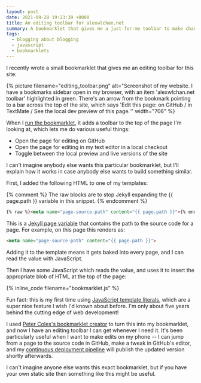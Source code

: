 ```yaml
---
layout: post
date: 2021-09-28 19:23:39 +0000
title: An editing toolbar for alexwlchan.net
summary: A bookmarklet that gives me a just-for-me toolbar to make changes to this site.
tags:
  - blogging about blogging
  - javascript
  - bookmarklets
---
```


I recently wrote a small bookmarklet that gives me an editing toolbar for this site:

{%
  picture
  filename="editing_toolbar.png"
  alt="Screenshot of my website. I have a bookmarks sidebar open in my browser, with an item 'alexwlchan.net toolbar' highlighted in green. There's an arrow from the bookmark pointing to a bar across the top of the site, which says 'Edit this page: on GitHub / in TextMate / See the local dev preview of this page.'"
  width="706"
%}

When I <a href="javascript:(function()%7Bvar%20sourcePath%20%3D%20document.querySelector(%22meta%5Bname%3Dpage-source-path%5D%22).attributes%5B%22content%22%5D.value%3Bif%20(document.location.href.startsWith(%22https%3A%2F%2Falexwlchan.net%2F%22))%20%7Bvar%20altEnvironment%20%3D%20%22local%20dev%20preview%22%3Bvar%20altUrl%20%3D%20document.location.href.replace(%22https%3A%2F%2Falexwlchan.net%2F%22%2C%20%22http%3A%2F%2Flocalhost%3A5757%2F%22)%3B%7D%20else%20%7Bvar%20altEnvironment%20%3D%20%22live%20version%22%3Bvar%20altUrl%20%3D%20document.location.href.replace(%22http%3A%2F%2Flocalhost%3A5757%2F%22%2C%20%22https%3A%2F%2Falexwlchan.net%2F%22)%3B%7D%2F*%20See%20https%3A%2F%2Fstackoverflow.com%2Fq%2F9038625%2F1558022%20*%2Fvar%20iOS%20%3D%20%5B'iPad%20Simulator'%2C'iPhone%20Simulator'%2C'iPod%20Simulator'%2C'iPad'%2C'iPhone'%2C'iPod'%5D.includes(navigator.platform)%20%7C%7C%20(navigator.userAgent.includes(%22Mac%22)%20%26%26%20%22ontouchend%22%20in%20document)%3Bif%20(iOS)%20%7Bdocument.querySelector(%22body%22).innerHTML%20%3D%20%60%3Carticle%20style%3D%22padding-bottom%3A%208px%3B%20padding-top%3A%208px%3B%22%3EEdit%20this%20page%3A%26nbsp%3B%3Cul%20class%3D%22dot_list%22%20style%3D%22display%3A%20inline-block%3B%20margin%3A%200%3B%22%3E%3Cli%3E%3Ca%20href%3D%22https%3A%2F%2Fgithub.com%2Falexwlchan%2Falexwlchan.net%2Fblob%2Flive%2Fsrc%2F%24%7BsourcePath%7D%22%3Eon%20GitHub%3C%2Fa%3E%3C%2Fli%3E%3C%2Ful%3E%3C%2Farticle%3E%60%20%2B%20document.querySelector(%22body%22).innerHTML%3B%7D%20else%20%7Bdocument.querySelector(%22body%22).innerHTML%20%3D%20%60%3Carticle%20style%3D%22padding-bottom%3A%208px%3B%20padding-top%3A%208px%3B%22%3EEdit%20this%20page%3A%26nbsp%3B%3Cul%20class%3D%22dot_list%22%20style%3D%22display%3A%20inline-block%3B%20margin%3A%200%3B%22%3E%3Cli%3E%3Ca%20href%3D%22https%3A%2F%2Fgithub.com%2Falexwlchan%2Falexwlchan.net%2Fblob%2Flive%2Fsrc%2F%24%7BsourcePath%7D%22%3Eon%20GitHub%3C%2Fa%3E%3C%2Fli%3E%3Cli%3E%3Ca%20href%3D%22txmt%3A%2F%2Fopen%3Furl%3Dfile%3A%2F%2F~%2Frepos%2Falexwlchan.net%2Fsrc%2F%24%7BsourcePath%7D%22%3Ein%20TextMate%3C%2Fa%3E%3C%2Fli%3E%3C%2Ful%3E%26nbsp%3B%2F%26nbsp%3BSee%20the%20%3Ca%20href%3D%22%24%7BaltUrl%7D%22%3E%24%7BaltEnvironment%7D%3C%2Fa%3E%20of%20this%20page%3C%2Farticle%3E%60%20%2B%20document.querySelector(%22body%22).innerHTML%3B%7D%7D)()">run the bookmarklet</a>, it adds a toolbar to the top of the page I'm looking at, which lets me do various useful things:

*   Open the page for editing on GitHub
*   Open the page for editing in my text editor in a local checkout
*   Toggle between the local preview and live versions of the site

I can't imagine anybody else wants this particular bookmarklet, but I'll explain how it works in case anybody else wants to build something similar.

First, I added the following HTML to one of my templates:

{% comment %}
The raw blocks are to stop Jekyll expanding the {{ page.path }} variable in this snippet.
{% endcomment %}

```html
{% raw %}<meta name="page-source-path" content="{{ page.path }}">{% endraw %}
```

This is a <a href="https://jekyllrb.com/docs/variables/#page-variables">Jekyll page variable</a> that contains the path to the source code for a page.
For example, on this page this renders as:

```html
<meta name="page-source-path" content="{{ page.path }}">
```

Adding it to the template means it gets baked into every page, and I can read the value with JavaScript.

Then I have some JavaScript which reads the value, and uses it to insert the appropriate blob of HTML at the top of the page:

{% inline_code filename="bookmarklet.js" %}

Fun fact: this is my first time using [JavaScript template literals](https://developer.mozilla.org/en-US/docs/Web/JavaScript/Reference/Template_literals), which are a super nice feature I wish I'd known about before.
I'm only about five years behind the cutting edge of web development!

I used [Peter Coles's bookmarklet creator](https://mrcoles.com/bookmarklet/) to turn this into my bookmarklet, and now I have an editing toolbar I can get whenever I need it.
It's been particularly useful when I want to make edits on my phone -- I can jump from a page to the source code in GitHub, make a tweak in GitHub's editor, and my [continuous deployment pipeline](/about-the-site/) will publish the updated version shortly afterwards.

I can't imagine anyone else wants this exact bookmarklet, but if you have your own static site then something like this might be useful.
